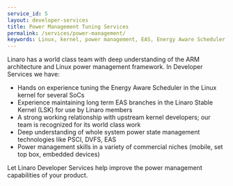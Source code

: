 ```yaml
---
service_id: 5
layout: developer-services
title: Power Management Tuning Services
permalink: /services/power-management/
keywords: Linux, kernel, power management, EAS, Energy Aware Scheduler, PSCI
---
```


Linaro has a world class team with deep understanding of the ARM architecture and Linux power management framework.  In Developer Services we have:
- Hands on experience tuning the Energy Aware Scheduler in the Linux kernel for several SoCs
- Experience maintaining long term EAS branches in the Linaro Stable Kernel (LSK) for use by Linaro members
- A strong working relationship with upstream kernel developers; our team is recognized for its world class work
- Deep understanding of whole system power state management technologies like PSCI, DVFS, EAS
- Power management skills in a variety of commercial niches (mobile, set top box, embedded devices)

Let Linaro Developer Services help improve the power management capabilities of your product.
